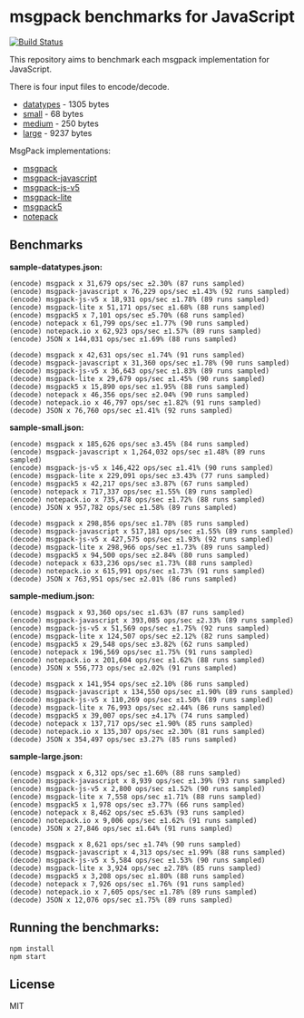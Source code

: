 # msgpack benchmarks for JavaScript

[![Build Status](https://travis-ci.org/endel/msgpack-benchmark.svg?branch=master)](https://travis-ci.org/endel/msgpack-benchmark)

This repository aims to benchmark each msgpack implementation for JavaScript.

There is four input files to encode/decode.

- [datatypes](sample-datatypes.json) - 1305 bytes
- [small](sample-small.json) - 68 bytes
- [medium](sample-medium.json) - 250 bytes
- [large](sample-large.json) - 9237 bytes

MsgPack implementations:

- [msgpack](https://www.npmjs.com/package/msgpack)
- [msgpack-javascript](https://github.com/msgpack/msgpack-javascript)
- [msgpack-js-v5](https://www.npmjs.com/package/msgpack-js-v5)
- [msgpack-lite](https://www.npmjs.com/package/msgpack-lite)
- [msgpack5](https://www.npmjs.com/package/msgpack5)
- [notepack](https://www.npmjs.com/package/notepack)

## Benchmarks

**sample-datatypes.json:**

```
(encode) msgpack x 31,679 ops/sec ±2.30% (87 runs sampled)
(encode) msgpack-javascript x 76,229 ops/sec ±1.43% (92 runs sampled)
(encode) msgpack-js-v5 x 18,931 ops/sec ±1.78% (89 runs sampled)
(encode) msgpack-lite x 51,171 ops/sec ±1.68% (88 runs sampled)
(encode) msgpack5 x 7,101 ops/sec ±5.70% (68 runs sampled)
(encode) notepack x 61,799 ops/sec ±1.77% (90 runs sampled)
(encode) notepack.io x 62,923 ops/sec ±1.57% (89 runs sampled)
(encode) JSON x 144,031 ops/sec ±1.69% (88 runs sampled)
```

```
(decode) msgpack x 42,631 ops/sec ±1.74% (91 runs sampled)
(decode) msgpack-javascript x 31,360 ops/sec ±1.78% (90 runs sampled)
(decode) msgpack-js-v5 x 36,643 ops/sec ±1.83% (89 runs sampled)
(decode) msgpack-lite x 29,679 ops/sec ±1.45% (90 runs sampled)
(decode) msgpack5 x 15,890 ops/sec ±1.95% (88 runs sampled)
(decode) notepack x 46,356 ops/sec ±2.04% (90 runs sampled)
(decode) notepack.io x 46,797 ops/sec ±1.82% (91 runs sampled)
(decode) JSON x 76,760 ops/sec ±1.41% (92 runs sampled)
```

**sample-small.json:**

```
(encode) msgpack x 185,626 ops/sec ±3.45% (84 runs sampled)
(encode) msgpack-javascript x 1,264,032 ops/sec ±1.48% (89 runs sampled)
(encode) msgpack-js-v5 x 146,422 ops/sec ±1.41% (90 runs sampled)
(encode) msgpack-lite x 229,091 ops/sec ±3.43% (77 runs sampled)
(encode) msgpack5 x 42,217 ops/sec ±3.87% (67 runs sampled)
(encode) notepack x 717,337 ops/sec ±1.55% (89 runs sampled)
(encode) notepack.io x 735,478 ops/sec ±1.72% (88 runs sampled)
(encode) JSON x 957,782 ops/sec ±1.58% (89 runs sampled)
```

```
(decode) msgpack x 298,856 ops/sec ±1.78% (85 runs sampled)
(decode) msgpack-javascript x 517,181 ops/sec ±1.55% (89 runs sampled)
(decode) msgpack-js-v5 x 427,575 ops/sec ±1.93% (92 runs sampled)
(decode) msgpack-lite x 298,966 ops/sec ±1.73% (89 runs sampled)
(decode) msgpack5 x 94,500 ops/sec ±2.84% (80 runs sampled)
(decode) notepack x 633,236 ops/sec ±1.73% (88 runs sampled)
(decode) notepack.io x 615,991 ops/sec ±1.73% (91 runs sampled)
(decode) JSON x 763,951 ops/sec ±2.01% (86 runs sampled)
```

**sample-medium.json:**

```
(encode) msgpack x 93,360 ops/sec ±1.63% (87 runs sampled)
(encode) msgpack-javascript x 393,085 ops/sec ±2.33% (89 runs sampled)
(encode) msgpack-js-v5 x 51,569 ops/sec ±1.75% (92 runs sampled)
(encode) msgpack-lite x 124,507 ops/sec ±2.12% (82 runs sampled)
(encode) msgpack5 x 29,548 ops/sec ±3.82% (62 runs sampled)
(encode) notepack x 196,569 ops/sec ±1.75% (91 runs sampled)
(encode) notepack.io x 201,604 ops/sec ±1.62% (88 runs sampled)
(encode) JSON x 556,773 ops/sec ±2.02% (91 runs sampled)
```

```
(decode) msgpack x 141,954 ops/sec ±2.10% (86 runs sampled)
(decode) msgpack-javascript x 134,550 ops/sec ±1.90% (89 runs sampled)
(decode) msgpack-js-v5 x 110,269 ops/sec ±1.50% (89 runs sampled)
(decode) msgpack-lite x 76,993 ops/sec ±2.44% (86 runs sampled)
(decode) msgpack5 x 39,007 ops/sec ±4.17% (74 runs sampled)
(decode) notepack x 137,717 ops/sec ±1.90% (85 runs sampled)
(decode) notepack.io x 135,307 ops/sec ±2.30% (81 runs sampled)
(decode) JSON x 354,497 ops/sec ±3.27% (85 runs sampled)
```

**sample-large.json:**

```
(encode) msgpack x 6,312 ops/sec ±1.60% (88 runs sampled)
(encode) msgpack-javascript x 8,939 ops/sec ±1.39% (93 runs sampled)
(encode) msgpack-js-v5 x 2,800 ops/sec ±1.52% (90 runs sampled)
(encode) msgpack-lite x 7,558 ops/sec ±1.71% (88 runs sampled)
(encode) msgpack5 x 1,978 ops/sec ±3.77% (66 runs sampled)
(encode) notepack x 8,462 ops/sec ±5.63% (93 runs sampled)
(encode) notepack.io x 9,006 ops/sec ±1.62% (91 runs sampled)
(encode) JSON x 27,846 ops/sec ±1.64% (91 runs sampled)
```

```
(decode) msgpack x 8,621 ops/sec ±1.74% (90 runs sampled)
(decode) msgpack-javascript x 4,313 ops/sec ±1.99% (88 runs sampled)
(decode) msgpack-js-v5 x 5,584 ops/sec ±1.53% (90 runs sampled)
(decode) msgpack-lite x 3,924 ops/sec ±2.78% (85 runs sampled)
(decode) msgpack5 x 3,208 ops/sec ±1.80% (88 runs sampled)
(decode) notepack x 7,926 ops/sec ±1.76% (91 runs sampled)
(decode) notepack.io x 7,605 ops/sec ±1.78% (89 runs sampled)
(decode) JSON x 12,076 ops/sec ±1.75% (89 runs sampled)
```

## Running the benchmarks:

```
npm install
npm start
```

## License

MIT
